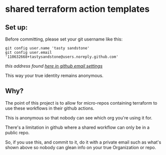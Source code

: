 # shared terraform action templates

## Set up:

Before committing, please set your git username like this:

```
git config user.name 'tasty sandstone'
git config user.email '110632668+tastysandstone@users.noreply.github.com'
```

_this address found [here in github email settings](https://github.com/settings/emails)_

This way your true identity remains anonymous.

## Why?

The point of this project is to allow for micro-repos containing terraform to use these workflows in their github actions.

This is anonymous so that nobody can see which org you're using it for.

There's a limitation in github where a shared workflow can only be in a public repo.

So, if you use this, and commit to it, do it with a private email such as what's shown above so nobody can glean info on your true Organization or repo.
